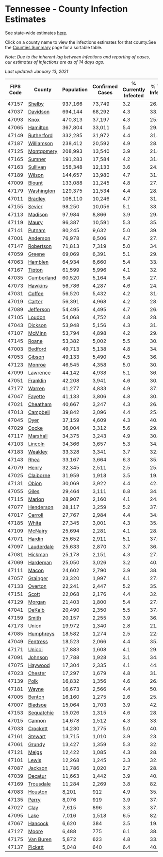 # Tennessee - County Infection Estimates

See state-wide estimates [here](/infections/us-tn).

Click on a county name to view the infections estimates for that county.See the [Counties Summary](/infections/summary-counties) page for a sortable table.

*Note: Due to the inherent lag between infections and reporting of cases, our estimates of infections are as of 14 days ago.*

*Last updated: January 13, 2021*

|   FIPS Code |                   County |   Population |   Confirmed Cases |   % Currently Infected |   % Total Infected |
|-------------|--------------------------|--------------|-------------------|------------------------|--------------------|
|       47157 |         [Shelby](shelby) |      937,166 |            73,749 |                    3.2 |               26.8 |
|       47037 |     [Davidson](davidson) |      694,144 |            68,292 |                    4.3 |               33.7 |
|       47093 |             [Knox](knox) |      470,313 |            37,197 |                    4.3 |               25.6 |
|       47065 |     [Hamilton](hamilton) |      367,804 |            33,011 |                    5.4 |               29.3 |
|       47149 | [Rutherford](rutherford) |      332,285 |            31,972 |                    4.4 |               31.8 |
|       47187 | [Williamson](williamson) |      238,412 |            20,592 |                    4.9 |               28.7 |
|       47125 | [Montgomery](montgomery) |      208,993 |            13,540 |                    3.9 |               21.0 |
|       47165 |         [Sumner](sumner) |      191,283 |            17,584 |                    4.2 |               31.0 |
|       47163 |     [Sullivan](sullivan) |      158,348 |            12,133 |                    3.6 |               24.7 |
|       47189 |         [Wilson](wilson) |      144,657 |            13,980 |                    4.7 |               31.9 |
|       47009 |         [Blount](blount) |      133,088 |            11,245 |                    4.8 |               27.5 |
|       47179 | [Washington](washington) |      129,375 |            11,534 |                    4.4 |               28.9 |
|       47011 |       [Bradley](bradley) |      108,110 |            10,246 |                    4.7 |               31.1 |
|       47155 |         [Sevier](sevier) |       98,250 |            10,056 |                    5.1 |               33.5 |
|       47113 |       [Madison](madison) |       97,984 |             8,866 |                    3.9 |               29.4 |
|       47119 |           [Maury](maury) |       96,387 |            10,591 |                    5.3 |               35.2 |
|       47141 |         [Putnam](putnam) |       80,245 |             9,632 |                    5.0 |               39.5 |
|       47001 |     [Anderson](anderson) |       76,978 |             6,506 |                    4.7 |               27.2 |
|       47147 |   [Robertson](robertson) |       71,813 |             7,319 |                    5.0 |               34.1 |
|       47059 |         [Greene](greene) |       69,069 |             6,391 |                    5.1 |               29.7 |
|       47063 |       [Hamblen](hamblen) |       64,934 |             6,660 |                    5.4 |               33.6 |
|       47167 |         [Tipton](tipton) |       61,599 |             5,996 |                    4.1 |               32.3 |
|       47035 | [Cumberland](cumberland) |       60,520 |             5,164 |                    5.4 |               27.7 |
|       47073 |       [Hawkins](hawkins) |       56,786 |             4,287 |                    4.6 |               24.2 |
|       47031 |         [Coffee](coffee) |       56,520 |             5,432 |                    4.2 |               31.0 |
|       47019 |         [Carter](carter) |       56,391 |             4,968 |                    4.2 |               28.6 |
|       47089 |   [Jefferson](jefferson) |       54,495 |             4,495 |                    4.7 |               26.6 |
|       47105 |         [Loudon](loudon) |       54,068 |             4,752 |                    4.8 |               28.7 |
|       47043 |       [Dickson](dickson) |       53,948 |             5,156 |                    4.3 |               31.4 |
|       47107 |         [McMinn](mcminn) |       53,794 |             4,898 |                    4.2 |               29.6 |
|       47145 |           [Roane](roane) |       53,382 |             5,002 |                    5.5 |               30.1 |
|       47003 |       [Bedford](bedford) |       49,713 |             5,138 |                    4.8 |               34.3 |
|       47053 |         [Gibson](gibson) |       49,133 |             5,490 |                    4.5 |               36.3 |
|       47123 |         [Monroe](monroe) |       46,545 |             4,358 |                    5.0 |               30.3 |
|       47099 |     [Lawrence](lawrence) |       44,142 |             4,938 |                    5.1 |               36.1 |
|       47051 |     [Franklin](franklin) |       42,208 |             3,941 |                    4.6 |               30.3 |
|       47177 |         [Warren](warren) |       41,277 |             4,833 |                    4.9 |               37.9 |
|       47047 |       [Fayette](fayette) |       41,133 |             3,806 |                    4.8 |               30.4 |
|       47021 |     [Cheatham](cheatham) |       40,667 |             3,247 |                    4.3 |               26.3 |
|       47013 |     [Campbell](campbell) |       39,842 |             3,096 |                    4.4 |               25.0 |
|       47045 |             [Dyer](dyer) |       37,159 |             4,609 |                    4.3 |               40.2 |
|       47029 |           [Cocke](cocke) |       36,004 |             3,312 |                    5.6 |               29.8 |
|       47117 |     [Marshall](marshall) |       34,375 |             3,243 |                    4.9 |               30.4 |
|       47103 |       [Lincoln](lincoln) |       34,366 |             3,657 |                    5.3 |               34.5 |
|       47183 |       [Weakley](weakley) |       33,328 |             3,341 |                    3.7 |               32.6 |
|       47143 |             [Rhea](rhea) |       33,167 |             3,664 |                    6.3 |               35.9 |
|       47079 |           [Henry](henry) |       32,345 |             2,511 |                    2.5 |               25.1 |
|       47025 |   [Claiborne](claiborne) |       31,959 |             1,918 |                    3.5 |               19.5 |
|       47131 |           [Obion](obion) |       30,069 |             3,922 |                    4.4 |               42.4 |
|       47055 |           [Giles](giles) |       29,464 |             3,111 |                    6.8 |               34.1 |
|       47115 |         [Marion](marion) |       28,907 |             2,160 |                    4.1 |               24.1 |
|       47077 |   [Henderson](henderson) |       28,117 |             3,259 |                    5.2 |               37.9 |
|       47017 |       [Carroll](carroll) |       27,767 |             2,984 |                    4.4 |               34.6 |
|       47185 |           [White](white) |       27,345 |             3,001 |                    4.3 |               35.4 |
|       47109 |       [McNairy](mcnairy) |       25,694 |             2,281 |                    4.1 |               28.8 |
|       47071 |         [Hardin](hardin) |       25,652 |             2,911 |                    5.1 |               37.0 |
|       47097 | [Lauderdale](lauderdale) |       25,633 |             2,870 |                    3.7 |               36.4 |
|       47081 |       [Hickman](hickman) |       25,178 |             2,151 |                    4.3 |               27.8 |
|       47069 |     [Hardeman](hardeman) |       25,050 |             3,026 |                    3.2 |               40.5 |
|       47111 |           [Macon](macon) |       24,602 |             2,790 |                    3.9 |               38.4 |
|       47057 |     [Grainger](grainger) |       23,320 |             1,997 |                    4.1 |               27.6 |
|       47133 |       [Overton](overton) |       22,241 |             2,447 |                    5.2 |               35.1 |
|       47151 |           [Scott](scott) |       22,068 |             2,176 |                    4.4 |               32.1 |
|       47129 |         [Morgan](morgan) |       21,403 |             1,800 |                    5.4 |               27.0 |
|       47041 |         [DeKalb](dekalb) |       20,490 |             2,350 |                    5.5 |               37.4 |
|       47159 |           [Smith](smith) |       20,157 |             2,255 |                    3.9 |               36.5 |
|       47173 |           [Union](union) |       19,972 |             1,340 |                    2.8 |               21.7 |
|       47085 |   [Humphreys](humphreys) |       18,582 |             1,274 |                    2.5 |               22.0 |
|       47049 |     [Fentress](fentress) |       18,523 |             2,066 |                    4.4 |               35.4 |
|       47171 |         [Unicoi](unicoi) |       17,883 |             1,608 |                    4.1 |               29.1 |
|       47091 |       [Johnson](johnson) |       17,788 |             1,928 |                    3.1 |               34.8 |
|       47075 |       [Haywood](haywood) |       17,304 |             2,335 |                    4.1 |               44.5 |
|       47023 |       [Chester](chester) |       17,297 |             1,679 |                    4.8 |               31.7 |
|       47139 |             [Polk](polk) |       16,832 |             1,356 |                    4.6 |               26.0 |
|       47181 |           [Wayne](wayne) |       16,673 |             2,566 |                    4.4 |               50.8 |
|       47005 |         [Benton](benton) |       16,160 |             1,275 |                    2.6 |               25.7 |
|       47007 |       [Bledsoe](bledsoe) |       15,064 |             1,703 |                    3.9 |               42.1 |
|       47153 | [Sequatchie](sequatchie) |       15,026 |             1,315 |                    4.6 |               28.1 |
|       47015 |         [Cannon](cannon) |       14,678 |             1,512 |                    4.3 |               33.6 |
|       47033 |     [Crockett](crockett) |       14,230 |             1,775 |                    5.0 |               40.8 |
|       47161 |       [Stewart](stewart) |       13,715 |             1,010 |                    3.9 |               23.5 |
|       47061 |         [Grundy](grundy) |       13,427 |             1,359 |                    5.3 |               32.9 |
|       47121 |           [Meigs](meigs) |       12,422 |             1,085 |                    4.3 |               28.2 |
|       47101 |           [Lewis](lewis) |       12,268 |             1,245 |                    3.3 |               32.5 |
|       47087 |       [Jackson](jackson) |       11,786 |             1,020 |                    2.7 |               28.3 |
|       47039 |       [Decatur](decatur) |       11,663 |             1,442 |                    3.9 |               40.1 |
|       47169 |   [Trousdale](trousdale) |       11,284 |             2,269 |                    3.8 |               82.7 |
|       47083 |       [Houston](houston) |        8,201 |               912 |                    4.9 |               35.2 |
|       47135 |           [Perry](perry) |        8,076 |               919 |                    3.9 |               37.0 |
|       47027 |             [Clay](clay) |        7,615 |               896 |                    3.3 |               37.8 |
|       47095 |             [Lake](lake) |        7,016 |             1,518 |                    6.5 |               82.6 |
|       47067 |       [Hancock](hancock) |        6,620 |               384 |                    3.5 |               19.1 |
|       47127 |           [Moore](moore) |        6,488 |               775 |                    6.1 |               38.4 |
|       47175 |   [Van Buren](van-buren) |        5,872 |               623 |                    4.8 |               33.9 |
|       47137 |       [Pickett](pickett) |        5,048 |               640 |                    6.4 |               40.1 |